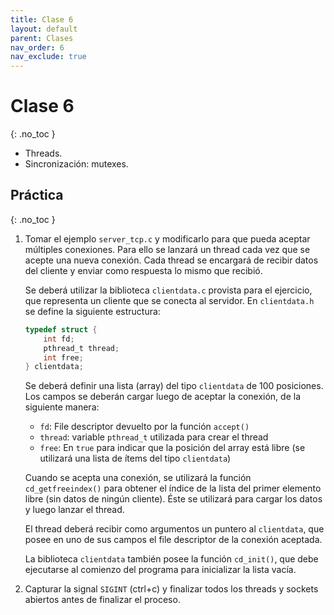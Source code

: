 ```yaml
---
title: Clase 6
layout: default
parent: Clases
nav_order: 6
nav_exclude: true
---
```


# Clase 6
{: .no_toc }

* Threads.
* Sincronización: mutexes.

## Práctica
{: .no_toc }

1. Tomar el ejemplo `server_tcp.c` y modificarlo para que
   pueda aceptar múltiples conexiones. Para ello se lanzará un thread
   cada vez que se acepte una nueva conexión. Cada thread se encargará de
   recibir datos del cliente y enviar como respuesta lo mismo que recibió.

    Se deberá utilizar la biblioteca `clientdata.c` provista para el ejercicio,
    que representa un cliente que se conecta al servidor. En `clientdata.h`
    se define la siguiente estructura:

    ```c
    typedef struct {
        int fd;
        pthread_t thread;
        int free;
    } clientdata;
    ```

    Se deberá definir una lista (array) del tipo `clientdata` de 100 posiciones.
    Los campos se deberán cargar luego de aceptar la conexión, de la siguiente manera:

    * `fd`: File descriptor devuelto por la función `accept()`
    * `thread`: variable `pthread_t` utilizada para crear el thread
    * `free`: En `true` para indicar que la posición del array está libre (se
      utilizará una lista de ítems del tipo `clientdata`)

    Cuando se acepta una conexión, se utilizará la función `cd_getfreeindex()`
    para obtener el índice de la lista del primer elemento libre (sin datos de ningún
    cliente). Éste se utilizará para cargar los datos y luego lanzar el
    thread.

    El thread deberá recibir como argumentos un puntero al `clientdata`,
    que posee en uno de sus campos el file descriptor de la conexión aceptada.

    La biblioteca `clientdata` también posee la función `cd_init()`, que
    debe ejecutarse al comienzo del programa para inicializar la lista vacía.

2. Capturar la signal `SIGINT` (ctrl+c) y finalizar todos los threads y sockets
   abiertos antes de finalizar el proceso.


